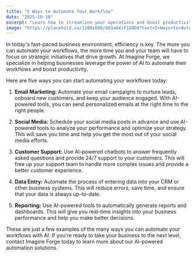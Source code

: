 ```yaml
---
title: "5 Ways to Automate Your Workflow"
date: "2025-10-10"
excerpt: "Learn how to streamline your operations and boost productivity with these five automation strategies."
image: "https://placehold.co/1200x600/081a04/F1DAD4?text=5+Ways+to+Automate+Your+Workflow&font=raleway"
---
```


In today's fast-paced business environment, efficiency is key. The more you can automate your workflows, the more time you and your team will have to focus on strategic initiatives that drive growth. At Imagine Forge, we specialize in helping businesses leverage the power of AI to automate their workflows and boost productivity.

Here are five ways you can start automating your workflows today:

1.  **Email Marketing:** Automate your email campaigns to nurture leads, onboard new customers, and keep your audience engaged. With AI-powered tools, you can send personalized emails at the right time to the right people.

2.  **Social Media:** Schedule your social media posts in advance and use AI-powered tools to analyze your performance and optimize your strategy. This will save you time and help you get the most out of your social media efforts.

3.  **Customer Support:** Use AI-powered chatbots to answer frequently asked questions and provide 24/7 support to your customers. This will free up your support team to handle more complex issues and provide a better customer experience.

4.  **Data Entry:** Automate the process of entering data into your CRM or other business systems. This will reduce errors, save time, and ensure that your data is always up-to-date.

5.  **Reporting:** Use AI-powered tools to automatically generate reports and dashboards. This will give you real-time insights into your business performance and help you make better decisions.

These are just a few examples of the many ways you can automate your workflows with AI. If you're ready to take your business to the next level, contact Imagine Forge today to learn more about our AI-powered automation solutions.

